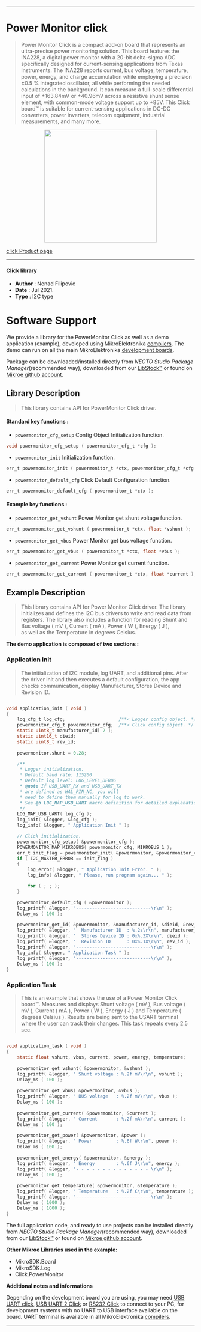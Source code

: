 
---
# Power Monitor click

> Power Monitor Click is a compact add-on board that represents an ultra-precise power monitoring solution. This board features the INA228, a digital power monitor with a 20-bit delta-sigma ADC specifically designed for current-sensing applications from Texas Instruments. The INA228 reports current, bus voltage, temperature, power, energy, and charge accumulation while employing a precision ±0.5 % integrated oscillator, all while performing the needed calculations in the background. It can measure a full-scale differential input of ±163.84mV or ±40.96mV across a resistive shunt sense element, with common-mode voltage support up to +85V. This Click board™ is suitable for current-sensing applications in DC-DC converters, power inverters, telecom equipment, industrial measurements, and many more.

<p align="center">
  <img src="https://download.mikroe.com/images/click_for_ide/powermonitor_click.png" height=300px>
</p>

[click Product page](https://www.mikroe.com/power-monitor-click)

---


#### Click library

- **Author**        : Nenad Filipovic
- **Date**          : Jul 2021.
- **Type**          : I2C type


# Software Support

We provide a library for the PowerMonitor Click
as well as a demo application (example), developed using MikroElektronika
[compilers](https://www.mikroe.com/necto-studio).
The demo can run on all the main MikroElektronika [development boards](https://www.mikroe.com/development-boards).

Package can be downloaded/installed directly from *NECTO Studio Package Manager*(recommended way), downloaded from our [LibStock&trade;](https://libstock.mikroe.com) or found on [Mikroe github account](https://github.com/MikroElektronika/mikrosdk_click_v2/tree/master/clicks).

## Library Description

> This library contains API for PowerMonitor Click driver.

#### Standard key functions :

- `powermonitor_cfg_setup` Config Object Initialization function.
```c
void powermonitor_cfg_setup ( powermonitor_cfg_t *cfg );
```

- `powermonitor_init` Initialization function.
```c
err_t powermonitor_init ( powermonitor_t *ctx, powermonitor_cfg_t *cfg );
```

- `powermonitor_default_cfg` Click Default Configuration function.
```c
err_t powermonitor_default_cfg ( powermonitor_t *ctx );
```

#### Example key functions :

- `powermonitor_get_vshunt` Power Monitor get shunt voltage function.
```c
err_t powermonitor_get_vshunt ( powermonitor_t *ctx, float *vshunt );
```

- `powermonitor_get_vbus` Power Monitor get bus voltage function.
```c
err_t powermonitor_get_vbus ( powermonitor_t *ctx, float *vbus );
```

- `powermonitor_get_current` Power Monitor get current function.
```c
err_t powermonitor_get_current ( powermonitor_t *ctx, float *current );
```

## Example Description

> This library contains API for Power Monitor Click driver.
> The library initializes and defines the I2C bus drivers 
> to write and read data from registers. 
> The library also includes a function for reading 
> Shunt and Bus voltage ( mV ), Current ( mA ), Power ( W ), Energy ( J ),   
> as well as the Temperature in degrees Celsius.

**The demo application is composed of two sections :**

### Application Init

> The initialization of I2C  module, log UART, and additional pins. 
> After the driver init and then executes a default configuration, 
> the app checks communication, display Manufacturer, Stores Device and Revision ID. 

```c

void application_init ( void ) 
{
    log_cfg_t log_cfg;                    /**< Logger config object. */
    powermonitor_cfg_t powermonitor_cfg;  /**< Click config object. */
    static uint8_t manufacturer_id[ 2 ];
    static uint16_t dieid;
    static uint8_t rev_id;
    
    powermonitor.shunt = 0.28;

    /** 
     * Logger initialization.
     * Default baud rate: 115200
     * Default log level: LOG_LEVEL_DEBUG
     * @note If USB_UART_RX and USB_UART_TX 
     * are defined as HAL_PIN_NC, you will 
     * need to define them manually for log to work. 
     * See @b LOG_MAP_USB_UART macro definition for detailed explanation.
     */
    LOG_MAP_USB_UART( log_cfg );
    log_init( &logger, &log_cfg );
    log_info( &logger, " Application Init " );

    // Click initialization.
    powermonitor_cfg_setup( &powermonitor_cfg );
    POWERMONITOR_MAP_MIKROBUS( powermonitor_cfg, MIKROBUS_1 );
    err_t init_flag = powermonitor_init( &powermonitor, &powermonitor_cfg );
    if ( I2C_MASTER_ERROR == init_flag ) 
    {
        log_error( &logger, " Application Init Error. " );
        log_info( &logger, " Please, run program again... " );

        for ( ; ; );
    }

    powermonitor_default_cfg ( &powermonitor );
    log_printf( &logger, "----------------------------\r\n" );
    Delay_ms ( 100 );
    
    powermonitor_get_id( &powermonitor, &manufacturer_id, &dieid, &rev_id );
    log_printf( &logger, "  Manufacturer ID  : %.2s\r\n", manufacturer_id );
    log_printf( &logger, "  Stores Device ID : 0x%.3X\r\n", dieid );
    log_printf( &logger, "  Revision ID      : 0x%.1X\r\n", rev_id );
    log_printf( &logger, "----------------------------\r\n" );
    log_info( &logger, " Application Task " );
    log_printf( &logger, "----------------------------\r\n" );
    Delay_ms ( 100 );
}

```

### Application Task

> This is an example that shows the use of a Power Monitor Click board™.
> Measures and displays Shunt voltage ( mV ), Bus voltage ( mV ), 
> Current ( mA ), Power ( W ), Energy ( J ) and Temperature ( degrees Celsius ). 
> Results are being sent to the USART terminal where the user can track their changes. 
> This task repeats every 2.5 sec.

```c

void application_task ( void ) 
{
    static float vshunt, vbus, current, power, energy, temperature;
    
    powermonitor_get_vshunt( &powermonitor, &vshunt );
    log_printf( &logger, " Shunt voltage : %.2f mV\r\n", vshunt );
    Delay_ms ( 100 ); 
    
    powermonitor_get_vbus( &powermonitor, &vbus );
    log_printf( &logger, " BUS voltage   : %.2f mV\r\n", vbus );
    Delay_ms ( 100 );
    
    powermonitor_get_current( &powermonitor, &current );
    log_printf( &logger, " Current       : %.2f mA\r\n", current );
    Delay_ms ( 100 ); 
    
    powermonitor_get_power( &powermonitor, &power );
    log_printf( &logger, " Power         : %.6f W\r\n", power );
    Delay_ms ( 100 ); 
    
    powermonitor_get_energy( &powermonitor, &energy );
    log_printf( &logger, " Energy        : %.6f J\r\n", energy );
    log_printf( &logger, "- - - - - - - - - - - - - - \r\n" );
    Delay_ms ( 100 ); 
    
    powermonitor_get_temperature( &powermonitor, &temperature );
    log_printf( &logger, " Temperature   : %.2f C\r\n", temperature );
    log_printf( &logger, "----------------------------\r\n" );
    Delay_ms ( 1000 );
    Delay_ms ( 1000 );
}

```


The full application code, and ready to use projects can be installed directly from *NECTO Studio Package Manager*(recommended way), downloaded from our [LibStock&trade;](https://libstock.mikroe.com) or found on [Mikroe github account](https://github.com/MikroElektronika/mikrosdk_click_v2/tree/master/clicks).

**Other Mikroe Libraries used in the example:**

- MikroSDK.Board
- MikroSDK.Log
- Click.PowerMonitor

**Additional notes and informations**

Depending on the development board you are using, you may need
[USB UART click](https://www.mikroe.com/usb-uart-click),
[USB UART 2 Click](https://www.mikroe.com/usb-uart-2-click) or
[RS232 Click](https://www.mikroe.com/rs232-click) to connect to your PC, for
development systems with no UART to USB interface available on the board. UART
terminal is available in all MikroElektronika
[compilers](https://shop.mikroe.com/compilers).

---
